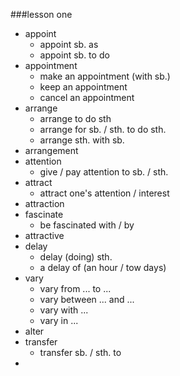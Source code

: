 ###lesson one

* appoint
    - appoint sb. as 
    - appoint sb. to do
* appointment
    - make an appointment (with sb.)
    - keep an appointment
    - cancel an appointment
* arrange 
    - arrange to do sth
    - arrange for sb. / sth. to do sth.
    - arrange sth. with sb.
* arrangement
* attention
    - give / pay attention to sb. / sth.
* attract
    - attract one's attention / interest
* attraction
* fascinate
    - be fascinated with / by
* attractive
* delay
    - delay (doing) sth.
    - a delay of (an hour / tow days)
* vary
    - vary from ... to ...
    - vary between ... and ...
    - vary with ...
    - vary in ...
* alter
* transfer
    - transfer sb. / sth. to
* 